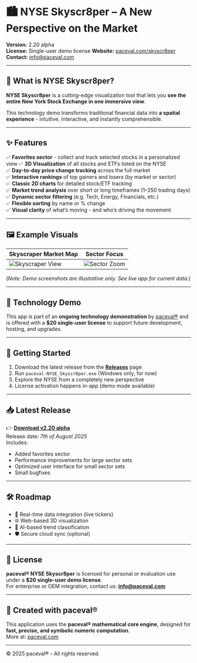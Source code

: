 # 🏙️ NYSE Skyscr8per – A New Perspective on the Market

**Version:** 2.20 alpha  
**License:** Single-user demo license 
**Website:** [paceval.com/skyscr8per](https://paceval.com/skyscr8per)  
**Contact:** info@paceval.com  

---

## 📌 What is NYSE Skyscr8per?

**NYSE Skyscr8per** is a cutting-edge visualization tool that lets you **see the entire New York Stock Exchange in one immersive view**.

This technology demo transforms traditional financial data into **a spatial experience** - intuitive, interactive, and instantly comprehensible.

---

## ✨ Features

✅ **Favorites sector** - collect and track selected stocks in a personalized view
✅ **3D Visualization** of all stocks and ETFs listed on the NYSE  
✅ **Day-to-day price change tracking** across the full market  
✅ **Interactive rankings** of top gainers and losers (by market or sector)  
✅ **Classic 2D charts** for detailed stock/ETF tracking  
✅ **Market trend analysis** over short or long timeframes (1–250 trading days)  
✅ **Dynamic sector filtering** (e.g. Tech, Energy, Financials, etc.)  
✅ **Flexible sorting** by name or % change  
✅ **Visual clarity** of what’s moving - and who’s driving the movement  

---

## 🖼️ Example Visuals

| Skyscraper Market Map | Sector Focus |
|-----------------------|--------------|
| ![Skyscraper View](./screenshots/skyscr8per1.png) | ![Sector Zoom](./screenshots/skyscr8per2.png) |

(*Note: Demo screenshots are illustrative only. See live app for current data.*)

---

## 🧪 Technology Demo

This app is part of an **ongoing technology demonstration** by [paceval®](https://paceval.com) and is offered with a **$20 single-user license** to support future development, hosting, and upgrades.

---

## 🚀 Getting Started

1. Download the latest release from the [**Releases**](https://paceval.com/skyscr8per/) page  
2. Run `paceval-NYSE_Skyscr8per.exe` (Windows only, for now)  
3. Explore the NYSE from a completely new perspective  
4. License activation happens in-app (demo mode available)

---

## 📥 Latest Release

👉 **[Download v2.20 alpha](https://github.com/paceval/paceval/tree/main/new%20projects/Skyscr8per%20%E2%80%93%20Stock%20Tracker)**  
Release date: *7th of August 2025*  
Includes:
- Added favorites sector 
- Performance improvements for large sector sets
- Optimized user interface for small sector sets
- Small bugfixes

---

## 🛠️ Roadmap

- 🔄 Real-time data integration (live tickers)  
- 🌐 Web-based 3D visualization  
- 🧠 AI-based trend classification  
- 🛡️ Secure cloud sync (optional)

---

## 🤝 License

**paceval® NYSE Skyscr8per** is licensed for personal or evaluation use under a **$20 single-user demo license**.  
For enterprise or OEM integration, contact us: **info@paceval.com**

---

## 🧠 Created with paceval®

This application uses the **paceval® mathematical core engine**, designed for **fast, precise, and symbolic numeric computation**.  
More at: [paceval.com](https://paceval.com)

---

© 2025 paceval® – All rights reserved.
